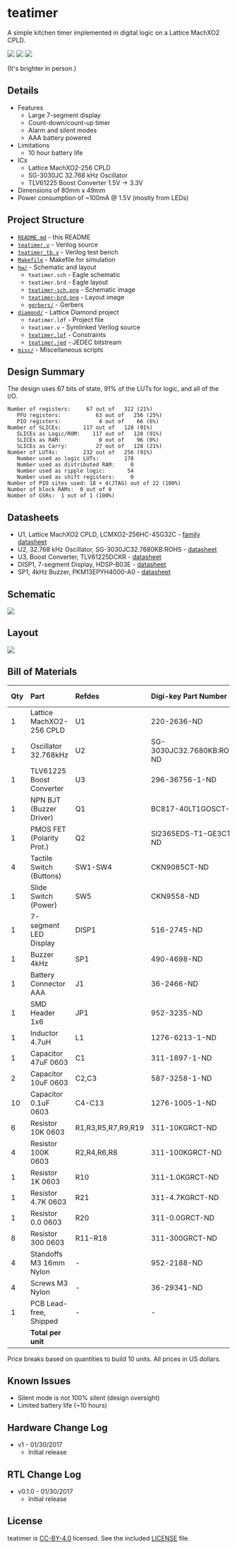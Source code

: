 # teatimer

A simple kitchen timer implemented in digital logic on a Lattice MachXO2 CPLD.

[![](images/front.jpg)](https://raw.githubusercontent.com/vsergeev/teatimer/master/images/front.jpg)
[![](images/back.jpg)](https://raw.githubusercontent.com/vsergeev/teatimer/master/images/back.jpg)
[![](images/running.jpg)](https://raw.githubusercontent.com/vsergeev/teatimer/master/images/running.jpg)

(It's brighter in person.)

## Details

* Features
    * Large 7-segment display
    * Count-down/count-up timer
    * Alarm and silent modes
    * AAA battery powered
* Limitations
    * 10 hour battery life
* ICs
    * Lattice MachXO2-256 CPLD
    * SG-3030JC 32.768 kHz Oscillator
    * TLV61225 Boost Converter 1.5V -> 3.3V
* Dimensions of 80mm x 49mm
* Power consumption of ~100mA @ 1.5V (mostly from LEDs)

## Project Structure

* [`README.md`](README.md) - this README
* [`teatimer.v`](teatimer.v) - Verilog source
* [`teatimer_tb.v`](teatimer_tb.v) - Verilog test bench
* [`Makefile`](Makefile) - Makefile for simulation
* [`hw/`](hw/) - Schematic and layout
    * `teatimer.sch` - Eagle schematic
    * `teatimer.brd` - Eagle layout
    * [`teatimer-sch.png`](hw/teatimer-sch.png) - Schematic image
    * [`teatimer-brd.png`](hw/teatimer-brd.png) - Layout image
    * [`gerbers/`](hw/gerbers/) - Gerbers
* [`diamond/`](diamond/) - Lattice Diamond project
    * `teatimer.ldf` - Project file
    * `teatimer.v` - Symlinked Verilog source
    * [`teatimer.lpf`](diamond/teatimer.lpf) - Constraints
    * [`teatimer.jed`](diamond/teatimer.jed) - JEDEC bitstream
* [`misc/`](misc/) - Miscellaneous scripts

## Design Summary

The design uses 67 bits of state, 91% of the LUTs for logic, and all of the
I/O.

```
Number of registers:     67 out of   322 (21%)
   PFU registers:           63 out of   256 (25%)
   PIO registers:            4 out of    66 (6%)
Number of SLICEs:       117 out of   128 (91%)
   SLICEs as Logic/ROM:    117 out of   128 (91%)
   SLICEs as RAM:            0 out of    96 (0%)
   SLICEs as Carry:         27 out of   128 (21%)
Number of LUT4s:        232 out of   256 (91%)
   Number used as logic LUTs:        178
   Number used as distributed RAM:     0
   Number used as ripple logic:       54
   Number used as shift registers:     0
Number of PIO sites used: 18 + 4(JTAG) out of 22 (100%)
Number of block RAMs:  0 out of 0
Number of GSRs:  1 out of 1 (100%)
```

## Datasheets

* U1, Lattice MachXO2 CPLD, LCMXO2-256HC-4SG32C - [family datasheet](http://www.latticesemi.com/~/media/LatticeSemi/Documents/DataSheets/MachXO23/MachXO2FamilyDataSheet.pdf)
* U2, 32.768 kHz Oscillator, SG-3030JC32.7680KB:ROHS - [datasheet](https://support.epson.biz/td/api/doc_check.php?dl=brief_SG-3040JC)
* U3, Boost Converter, TLV61225DCKR - [datasheet](http://www.ti.com/lit/ds/symlink/tlv61225.pdf)
* DISP1, 7-segment Display, HDSP-B03E - [datasheet](https://docs.broadcom.com/docs/AV02-0568EN)
* SP1, 4kHz Buzzer, PKM13EPYH4000-A0 - [datasheet](http://search.murata.co.jp/Ceramy/image/img/w_hinm/S0040E.pdf)

## Schematic

[![](hw/teatimer-sch.png)](hw/teatimer-sch.png)

## Layout

[![](hw/teatimer-brd.png)](hw/teatimer-brd.png)

## Bill of Materials

| Qty | Part                      | Refdes             | Digi-key Part Number       | Total Price |
|:----|:--------------------------|:-------------------|:---------------------------|:------------|
| 1   | Lattice MachXO2-256 CPLD  | U1                 | 220-2636-ND                | 2.830       |
| 1   | Oscillator 32.768kHz      | U2                 | SG-3030JC32.7680KB:ROHS-ND | 1.398       |
| 1   | TLV61225 Boost Converter  | U3                 | 296-36756-1-ND             | 0.775       |
| 1   | NPN BJT (Buzzer Driver)   | Q1                 | BC817-40LT1GOSCT-ND        | 0.103       |
| 1   | PMOS FET (Polarity Prot.) | Q2                 | SI2365EDS-T1-GE3CT-ND      | 0.297       |
| 4   | Tactile Switch (Buttons)  | SW1-SW4            | CKN9085CT-ND               | 0.776       |
| 1   | Slide Switch (Power)      | SW5                | CKN9558-ND                 | 0.648       |
| 1   | 7-segment LED Display     | DISP1              | 516-2745-ND                | 2.821       |
| 1   | Buzzer 4kHz               | SP1                | 490-4698-ND                | 0.499       |
| 1   | Battery Connector AAA     | J1                 | 36-2466-ND                 | 0.928       |
| 1   | SMD Header 1x6            | JP1                | 952-3235-ND                | 0.711       |
| 1   | Inductor 4.7uH            | L1                 | 1276-6213-1-ND             | 0.153       |
| 1   | Capacitor 47uF 0603       | C1                 | 311-1897-1-ND              | 0.322       |
| 2   | Capacitor 10uF 0603       | C2,C3              | 587-3258-1-ND              | 0.238       |
| 10  | Capacitor 0.1uF 0603      | C4-C13             | 1276-1005-1-ND             | 0.073       |
| 6   | Resistor 10K 0603         | R1,R3,R5,R7,R9,R19 | 311-10KGRCT-ND             | 0.033       |
| 4   | Resistor 100K 0603        | R2,R4,R6,R8        | 311-100KGRCT-ND            | 0.029       |
| 1   | Resistor 1K 0603          | R10                | 311-1.0KGRCT-ND            | 0.010       |
| 1   | Resistor 4.7K 0603        | R21                | 311-4.7KGRCT-ND            | 0.010       |
| 1   | Resistor 0.0 0603         | R20                | 311-0.0GRCT-ND             | 0.010       |
| 8   | Resistor 300 0603         | R11-R18            | 311-300GRCT-ND             | 0.044       |
| 4   | Standoffs M3 16mm Nylon   | -                  | 952-2188-ND                | 1.504       |
| 4   | Screws M3 Nylon           | -                  | 36-29341-ND                | 0.748       |
| 1   | PCB Lead-free, Shipped    | -                  | -                          | 3.240       |
|     | **Total per unit**        |                    |                            | 18.20       |

Price breaks based on quantities to build 10 units. All prices in US dollars.

## Known Issues

* Silent mode is not 100% silent (design oversight)
* Limited battery life (~10 hours)

## Hardware Change Log

* v1 - 01/30/2017
    * Initial release

## RTL Change Log

* v0.1.0 - 01/30/2017
    * Initial release

## License

teatimer is [CC-BY-4.0](https://creativecommons.org/licenses/by/4.0/) licensed. See the included [LICENSE](LICENSE) file.
